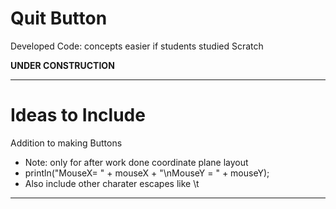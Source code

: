 # Quit Button
Developed Code: concepts easier if students studied Scratch

**UNDER CONSTRUCTION**


---

# Ideas to Include
Addition to making Buttons
- Note: only for after work done coordinate plane layout
- println("MouseX= " + mouseX + "\nMouseY = " + mouseY);
- Also include other charater escapes like \t

---
